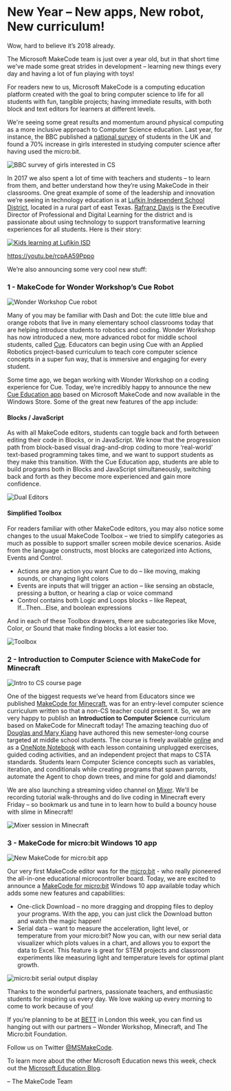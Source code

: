 # New Year – New apps, New robot, New curriculum!

Wow, hard to believe it’s 2018 already.

The Microsoft MakeCode team is just over a year old, but in that short time we've made some great strides in development – learning new things every day and having a lot of fun playing with toys! 

For readers new to us, Microsoft MakeCode is a computing education platform created with the goal to bring computer science to life for all students with fun, tangible projects; having immediate results, with both block and text editors for learners at different levels.

We're seeing some great results and momentum around physical computing as a more inclusive approach to Computer Science education. Last year, for instance, the BBC published a [national survey](http://www.bbc.co.uk/mediacentre/latestnews/2017/microbit-first-year) of students in the UK and found a 70% increase in girls interested in studying computer science after having used the micro:bit.

![BBC survey of girls interested in CS](/static/blog/bett/bbc-survey.jpg)

In 2017 we also spent a lot of time with teachers and students – to learn from them, and better understand how they’re using MakeCode in their classrooms.  One great example of some of the leadership and innovation we’re seeing in technology education is at [Lufkin Independent School District](http://www.lufkinisd.org/), located in a rural part of east Texas. [Rafranz Davis](http://rafranzdavis.com/) is the Executive Director of Professional and Digital Learning for the district and is passionate about using technology to support transformative learning experiences for all students. Here is their story:

[![Kids learning at Lufikin ISD](/static/blog/bett/lufkin-isd.jpg)](https://youtu.be/rcpAA59Pppo)

https://youtu.be/rcpAA59Pppo
<br/>

We’re also announcing some very cool new stuff:

### 1 - MakeCode for Wonder Workshop’s Cue Robot

![Wonder Workshop Cue robot](/static/blog/bett/robot.jpg)

Many of you may be familiar with Dash and Dot: the cute little blue and orange robots that live in many elementary school classrooms today that are helping introduce students to robotics and coding. Wonder Workshop has now introduced a new, more advanced robot for middle school students, called [Cue](https://www.makewonder.com/cue_the_cleverbot). Educators can begin using Cue with an Applied Robotics project-based curriculum to teach core computer science concepts in a super fun way, that is immersive and engaging for every student.  

Some time ago, we began working with Wonder Workshop on a coding experience for Cue. Today, we’re incredibly happy to announce the new [Cue Education app](https://www.microsoft.com/store/apps/9N7PL3R10P4S) based on Microsoft MakeCode and now available in the Windows Store. Some of the great new features of the app include:

#### Blocks / JavaScript

As with all MakeCode editors, students can toggle back and forth between editing their code in Blocks, or in JavaScript.  We know that the progression path from block-based visual drag-and-drop coding to more ‘real-world’ text-based programming takes time, and we want to support students as they make this transition.  With the Cue Education app, students are able to build programs both in Blocks and JavaScript simultaneously, switching back and forth as they become more experienced and gain more confidence.

![Dual Editors](/static/blog/bett/dual-editors.jpg)

#### Simplified Toolbox

For readers familiar with other MakeCode editors, you may also notice some changes to the usual MakeCode Toolbox – we tried to simplify categories as much as possible to support smaller screen mobile device scenarios.  Aside from the language constructs, most blocks are categorized into Actions, Events and Control.
* Actions are any action you want Cue to do – like moving, making sounds, or changing light colors
* Events are inputs that will trigger an action – like sensing an obstacle, pressing a button, or hearing a clap or voice command
* Control contains both Logic and Loops blocks – like Repeat, If...Then...Else, and boolean expressions

And in each of these Toolbox drawers, there are subcategories like Move, Color, or Sound that make finding blocks a lot easier too.

![Toolbox](/static/blog/bett/toolbox.jpg)

### 2 - Introduction to Computer Science with MakeCode for Minecraft

![Intro to CS course page](/static/blog/bett/intro-to-cs.jpg)

One of the biggest requests we’ve heard from Educators since we published [MakeCode for Minecraft](https://minecraft.makecode.com/setup), was for an entry-level computer science curriculum written so that a non-CS teacher could present it. So, we are very happy to publish an **Introduction to Computer Science** curriculum based on MakeCode for Minecraft today! The amazing teaching duo of [Douglas and Mary Kiang](https://minecraft.makecode.com/courses/csintro/about/authors) have authored this new semester-long course targeted at middle school students. The course is freely available [online](https://minecraft.makecode.com/courses/csintro) and as a [OneNote Notebook](https://1drv.ms/o/s!AmMIW5Hxi0RtgYNcWD5CLMgG64SnyQ) with each lesson containing unplugged exercises, guided coding activities, and an independent project that maps to CSTA standards. Students learn Computer Science concepts such as variables, iteration, and conditionals while creating programs that spawn parrots, automate the Agent to chop down trees, and mine for gold and diamonds! 

We are also launching a streaming video channel on [Mixer](https://mixer.com/MakeCode). We'll be recording tutorial walk-throughs and do live coding in Minecraft every Friday – so bookmark us and tune in to learn how to build a bouncy house with slime in Minecraft!
 
![Mixer session in Minecraft](/static/blog/bett/mixer.jpg)

### 3 - MakeCode for micro:bit Windows 10 app

![New MakeCode for micro:bit app](/static/blog/bett/microbit-app.jpg)

Our very first MakeCode editor was for the [micro:bit](http://microbit.org/) - who really pioneered the all-in-one educational microcontroller board. Today, we are excited to announce a [MakeCode for micro:bit](https://www.microsoft.com/store/productId/9PJC7SV48LCX) Windows 10 app available today which adds some new features and capabilities:

* One-click Download – no more dragging and dropping files to deploy your programs.  With the app, you can just click the Download button and watch the magic happen!
* Serial data – want to measure the acceleration, light level, or temperature from your micro:bit? Now you can, with our new serial data visualizer which plots values in a chart, and allows you to export the data to Excel. This feature is great for STEM projects and classroom experiments like measuring light and temperature levels for optimal plant growth.

![micro:bit serial output display](/static/blog/bett/microbit-serial.jpg)

Thanks to the wonderful partners, passionate teachers, and enthusiastic students for inspiring us every day. We love waking up every morning to come to work because of you!

If you’re planning to be at [BETT](https://www.bettshow.com/) in London this week, you can find us hanging out with our partners – Wonder Workshop, Minecraft, and The Micro:bit Foundation.

Follow us on Twitter [@MSMakeCode](https://twitter.com/MSMakeCode).

To learn more about the other Microsoft Education news this week, check out the [Microsoft Education Blog](https://educationblog.microsoft.com/2018/01/).

– The MakeCode Team
